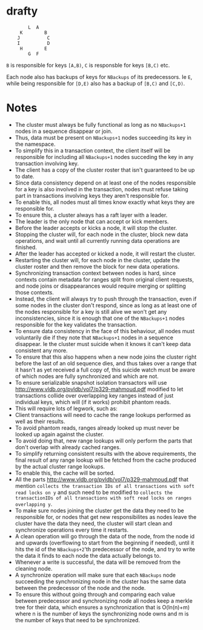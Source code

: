 drafty
======

```
        L  A    
     K        B 
    J          C
    I          D
     H        E 
        G  F     
```

`B` is responsible for keys `[A,B)`, `C` is responsble for keys `[B,C)` etc.

Each node also has backups of keys for `NBackups` of its predecessors. Ie `E`, while being responsible for `[D,E)` also has a backup of `[B,C)` and `[C,D)`.

Notes
======
* The cluster must always be fully functional as long as no `NBackups+1` nodes in a sequence disappear or join.
* Thus, data must be present on `NBackups+1` nodes succeeding its key in the namespace.
* To simplify this in a transaction context, the client itself will be responsible for including all `NBackups+1` nodes succeding the key in any transaction involving key.
* The client has a copy of the cluster roster that isn't guaranteed to be up to date.
* Since data consistency depend on at least one of the nodes responsible for a key is also involved in the transaction, nodes must refuse taking part in transactions involving keys they aren't responsible for.
* To enable this, all nodes must all times know exactly what keys they are responsible for.
* To ensure this, a cluster always has a raft layer with a leader.
* The leader is the only node that can accept or kick members.
* Before the leader accepts or kicks a node, it will stop the cluster.
* Stopping the cluster will, for each node in the cluster, block new data operations, and wait until all currently running data operations are finished.
* After the leader has accepted or kicked a node, it will restart the cluster.
* Restarting the cluster will, for each node in the cluster, update the cluster roster and then remove the block for new data operations.
* Synchronizing transaction context between nodes is hard, since contexts contain metadata for ranges split from original client requests, and node joins or disappearances would require merging or splitting those contexts.
* Instead, the client will always try to push through the transaction, even if some nodes in the cluster don't respond, since as long as at least one of the nodes responsible for a key is still alive we won't get any inconsistencies, since it is enough that one of the `NBackups+1` nodes responsible for the key validates the transaction.
* To ensure data consistency in the face of this behaviour, all nodes must voluntarily die if they note that `NBackups+1` nodes in a sequence disappear. Ie the cluster must suicide when it knows it can't keep data consistent any more.
* To ensure that this also happens when a new node joins the cluster right before the last of an old sequence dies, and thus takes over a range that it hasn't as yet received a full copy of, this suicide watch must be aware of which nodes are fully synchronized and which are not.
* To ensure serializable snapshot isolation transactors will use http://www.vldb.org/pvldb/vol7/p329-mahmoud.pdf modified to let transactions collide over overlapping key ranges instead of just individual keys, which will (if it works) prohibit phantom reads.
* This will require lots of legwork, such as:
* Client transactions will need to cache the range lookups performed as well as their results.
* To avoid phantom reads, ranges already looked up must never be looked up again against the cluster.
* To avoid doing that, new range lookups will only perform the parts that don't overlap with already cached ranges.
* To simplify returning consistent results with the above requirements, the final result of any range lookup will be fetched from the cache produced by the actual cluster range lookups.
* To enable this, the cache will be sorted. 
* All the parts http://www.vldb.org/pvldb/vol7/p329-mahmoud.pdf that mention `collects the transaction IDs of all transactions with soft read locks on y` and such need to be modified to `collects the transactionIDs of all transactions with soft read locks on ranges overlapping y`.
* To make sure nodes joining the cluster get the data they need to be responsible for, or nodes that get new responsibilites as nodes leave the cluster have the data they need, the cluster will start clean and synchronize operations every time it restarts.
* A clean operation will go through the data of the node, from the node id and upwards (overflowing to start from the beginning if needed), until it hits the id of the `NBackups+2`'th predecessor of the node, and try to write the data it finds to each node the data actually belongs to.
* Whenever a write is successful, the data will be removed from the cleaning node.
* A synchronize operation will make sure that each `NBackups` node succeeding the synchronizing node in the cluster has the same data between the predecessor of the node and the node.
* To ensure this without going through and comparing each value between predecessor and synchronizing node all nodes keep a merkle tree for their data, which ensures a synchronization that is O(ln(n)+m) where n is the number of keys the synchronizing node owns and m is the number of keys that need to be synchronized.

